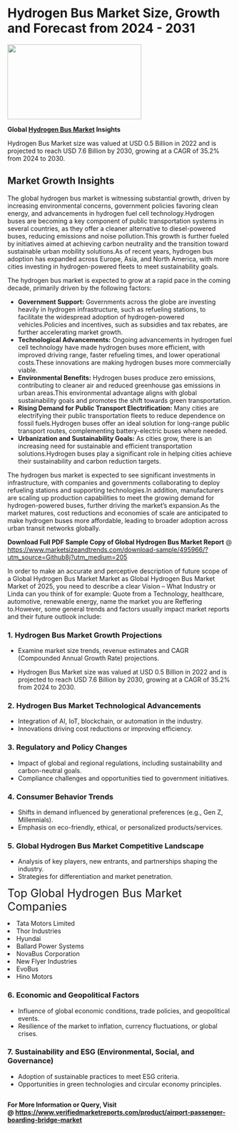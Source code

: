 <H1>Hydrogen Bus Market Size, Growth and Forecast from 2024 - 2031</H1><img class="aligncenter size-medium wp-image-584254" src="https://thirdeyenews.in/wp-content/uploads/2024/09/Global-Market-Research-300x168.jpeg" alt="" width="300" height="168" /><p><strong>Global&nbsp;<a href="https://www.marketsizeandtrends.com/download-sample/495966/?utm_source=Github8j?utm_medium=205">Hydrogen Bus Market</a> Insights</strong></p><p>Hydrogen Bus Market size was valued at USD 0.5 Billion in 2022 and is projected to reach USD 7.6 Billion by 2030, growing at a CAGR of 35.2% from 2024 to 2030.</p><p><h2>Market Growth Insights</h2> <p>The global hydrogen bus market is witnessing substantial growth, driven by increasing environmental concerns, government policies favoring clean energy, and advancements in hydrogen fuel cell technology.Hydrogen buses are becoming a key component of public transportation systems in several countries, as they offer a cleaner alternative to diesel-powered buses, reducing emissions and noise pollution.This growth is further fueled by initiatives aimed at achieving carbon neutrality and the transition toward sustainable urban mobility solutions.As of recent years, hydrogen bus adoption has expanded across Europe, Asia, and North America, with more cities investing in hydrogen-powered fleets to meet sustainability goals.</p> <p>The hydrogen bus market is expected to grow at a rapid pace in the coming decade, primarily driven by the following factors:</p> <ul> <li><strong>Government Support:</strong> Governments across the globe are investing heavily in hydrogen infrastructure, such as refueling stations, to facilitate the widespread adoption of hydrogen-powered vehicles.Policies and incentives, such as subsidies and tax rebates, are further accelerating market growth.</li> <li><strong>Technological Advancements:</strong> Ongoing advancements in hydrogen fuel cell technology have made hydrogen buses more efficient, with improved driving range, faster refueling times, and lower operational costs.These innovations are making hydrogen buses more commercially viable.</li> <li><strong>Environmental Benefits:</strong> Hydrogen buses produce zero emissions, contributing to cleaner air and reduced greenhouse gas emissions in urban areas.This environmental advantage aligns with global sustainability goals and promotes the shift towards green transportation.</li> <li><strong>Rising Demand for Public Transport Electrification:</strong> Many cities are electrifying their public transportation fleets to reduce dependence on fossil fuels.Hydrogen buses offer an ideal solution for long-range public transport routes, complementing battery-electric buses where needed.</li> <li><strong>Urbanization and Sustainability Goals:</strong> As cities grow, there is an increasing need for sustainable and efficient transportation solutions.Hydrogen buses play a significant role in helping cities achieve their sustainability and carbon reduction targets.</li> </ul> <p>The hydrogen bus market is expected to see significant investments in infrastructure, with companies and governments collaborating to deploy refueling stations and supporting technologies.In addition, manufacturers are scaling up production capabilities to meet the growing demand for hydrogen-powered buses, further driving the market’s expansion.As the market matures, cost reductions and economies of scale are anticipated to make hydrogen buses more affordable, leading to broader adoption across urban transit networks globally.</p> <p><span class=""><strong>Download Full PDF Sample Copy of Global Hydrogen Bus Market Report</strong> @ <a href="https://www.marketsizeandtrends.com/download-sample/495966/?utm_source=Github8j?utm_medium=205" target="_blank">https://www.marketsizeandtrends.com/download-sample/495966/?utm_source=Github8j?utm_medium=205</a></span></p><p>In order to make an accurate and perceptive description of future scope of a Global&nbsp;Hydrogen Bus Market Market as Global&nbsp;Hydrogen Bus Market Market of 2025, you need to describe a clear Vision &ndash; What Industry or Linda can you think of for example: Quote from a Technology, healthcare, automotive, renewable energy, name the market you are Reffering to.However, some general trends and factors usually impact market reports and their future outlook include:</p><h3>1.&nbsp;<strong>Hydrogen Bus Market Growth Projections</strong></h3><ul><li>Examine market size trends, revenue estimates and CAGR (Compounded Annual Growth Rate) projections.</li><li><p>Hydrogen Bus Market size was valued at USD 0.5 Billion in 2022 and is projected to reach USD 7.6 Billion by 2030, growing at a CAGR of 35.2% from 2024 to 2030.</p></li></ul><h3>2.&nbsp;<strong>Hydrogen Bus Market Technological Advancements</strong></h3><ul><li>Integration of AI, IoT, blockchain, or automation in the industry.</li><li>Innovations driving cost reductions or improving efficiency.</li></ul><h3>3.&nbsp;<strong>Regulatory and Policy Changes</strong></h3><ul><li>Impact of global and regional regulations, including sustainability and carbon-neutral goals.</li><li>Compliance challenges and opportunities tied to government initiatives.</li></ul><h3>4.&nbsp;<strong>Consumer Behavior Trends</strong></h3><ul><li>Shifts in demand influenced by generational preferences (e.g., Gen Z, Millennials).</li><li>Emphasis on eco-friendly, ethical, or personalized products/services.</li></ul><h3>5.&nbsp;<strong>Global Hydrogen Bus Market Competitive Landscape</strong></h3><ul><li>Analysis of key players, new entrants, and partnerships shaping the industry.</li><li>Strategies for differentiation and market penetration.</li></ul><p data-pm-slice="1 1 []"><span style="color: inherit; font-family: inherit; font-size: 25px;">Top Global Hydrogen Bus Market Companies</span></p><div class="" data-test-id=""><p><li>Tata Motors Limited</li><li> Thor Industries</li><li> Hyundai</li><li> Ballard Power Systems</li><li> NovaBus Corporation</li><li> New Flyer Industries</li><li> EvoBus</li><li> Hino Motors</li></p></div><h3>6.&nbsp;<strong>Economic and Geopolitical Factors</strong></h3><ul><li>Influence of global economic conditions, trade policies, and geopolitical events.</li><li>Resilience of the market to inflation, currency fluctuations, or global crises.</li></ul><h3>7.&nbsp;<strong>Sustainability and ESG (Environmental, Social, and Governance)</strong></h3><ul><li>Adoption of sustainable practices to meet ESG criteria.</li><li>Opportunities in green technologies and circular economy principles.</li></ul><h2><strong style="font-size: 14px;">For More Information or Query, Visit @&nbsp;</strong><a style="background-color: #ffffff; font-size: 14px;" href="https://www.marketsizeandtrends.com/report/hydrogen-bus-market/" target="_blank">https://www.verifiedmarketreports.com/product/airport-passenger-boarding-bridge-market</a></h2>